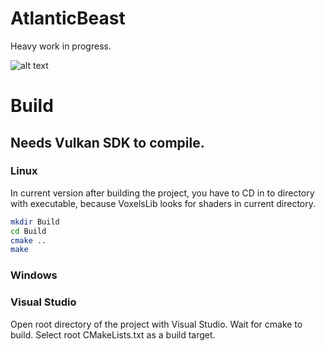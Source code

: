 # AtlanticBeast

Heavy work in progress.

![alt text](https://github.com/[username]/[reponame]/blob/[branch]/Docs/ReadMeScreenshot.png?raw=true)

# Build

## Needs Vulkan SDK to compile.

### Linux

In current version after building the project, you have to CD in to directory with executable, because VoxelsLib looks for shaders in current directory.

``` sh
mkdir Build
cd Build
cmake ..
make 
```

### Windows

### Visual Studio 

Open root directory of the project with Visual Studio. Wait for cmake to build. Select root CMakeLists.txt as a build target. 

